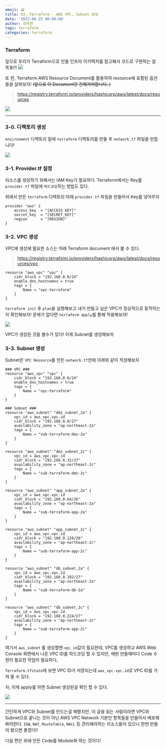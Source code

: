 ```yaml
---
emoji: 😀
title: 03. Terraform - AWS VPC, Subnet 생성
date: '2023-08-25 00:00:00'
author: 정욱현
tags: terraform
categories: terraform
---
```


### Terraform

앞으로 우리가 Terraform으로 만들 인프라 아키텍처를 참고해서 코드로 구현하는 걸 목표!!!
![](https://velog.velcdn.com/images/jtret2424/post/e43d3f89-3358-4bfd-a28e-56407ee99ae0/image.png)


또 한, Terraform AWS Resource Document를 활용하여 resource에 포함된 옵션들을 살펴보자!
~~(앞으로 이 Document랑 친해져야합니다..)~~

> https://registry.terraform.io/providers/hashicorp/aws/latest/docs/resources

![](https://velog.velcdn.com/images/jtret2424/post/d93e65f3-4de0-4f06-97b8-a8cb6102db4d/image.png)


---
### 3-0. 디렉토리 생성
```environment``` 디렉토리 밑에 ```terraform``` 디렉토리를 만들 후 ```network.tf``` 파일을 만듭니다!

![](https://velog.velcdn.com/images/jtret2424/post/7ad967b1-04af-4dca-9d67-4ed05f9dab87/image.png)



### 3-1. Provider.tf 설정

리소스를 생성하기 위해서는 IAM Key가 필요하다.
Terraform에서는 Key를 ```provider.tf``` 파일에 ```하드코딩```하는 방법도 있다.

위에서 만든 ```terraform``` 디렉토리 아래 ```provider.tf``` 파일을 만들어서 Key를 넣어주자

```
provider "aws" {
    access_key  = "[ACCESS KEY]"
    secret_key  = "[SECRET_KEY]"
    region      = "[REGION]"
}
```



### 3-2. VPC 생성
VPC에 생성에 필요한 소스는 아래 Terraform  document 에서 볼 수 있다.

> https://registry.terraform.io/providers/hashicorp/aws/latest/docs/resources/vpc

```
resource "aws_vpc" "vpc" {
    cidr_block = "192.168.0.0/24"
    enable_dns_hostnames = true
    tags = {
        Name = "vpc-terraform"
    }
}
```

```terraform init``` 후 ```plan```을 실행해보고 내가 만들고 싶은 VPC가 정상적으로 동작하는지 확인해보자!
문제가 없다면 ```terraform apply```를 통해 적용해보자! 

![](https://velog.velcdn.com/images/jtret2424/post/b619a6ef-9f3e-4b1c-a51f-ef851497f77c/image.png)

VPC가 생성된 것을 볼수가 있다!
이제 Subnet를 생성해보자





### 3-3. Subnet 생성

Subnet은 ```VPC Resource```를 만든 ```network.tf```안에 아래와 같이 작성해보자

```
### VPC ###
resource "aws_vpc" "vpc" {
    cidr_block = "192.168.0.0/24"
    enable_dns_hostnames = true
    tags = {
        Name = "vpc-terraform"
    }
}

### Subnet ###
resource "aws_subnet" "dmz_subnet_2a" {
	vpc_id = aws_vpc.vpc.id
	cidr_block = "192.168.0.0/27"
	availability_zone = "ap-northeast-2a"
	tags = {
		Name = "sub-terraform-dmz-2a"
	}
}

resource "aws_subnet" "dmz_subnet_2c" {
	vpc_id = aws_vpc.vpc.id
	cidr_block = "192.168.0.32/27"
	availability_zone = "ap-northeast-2c"
	tags = {
		Name = "sub-terraform-dmz-2c"
	}
}

resource "aws_subnet" "app_subnet_2a" {
	vpc_id = aws_vpc.vpc.id
	cidr_block = "192.168.0.64/26"
	availability_zone = "ap-northeast-2a"
	tags = {
		Name = "sub-terraform-app-2a"
	}
}

resource "aws_subnet" "app_subnet_2c" {
	vpc_id = aws_vpc.vpc.id
	cidr_block = "192.168.0.128/26"
	availability_zone = "ap-northeast-2c"
	tags = {
		Name = "sub-terraform-app-2c"
	}
}

resource "aws_subnet" "db_subnet_2a" {
	vpc_id = aws_vpc.vpc.id
	cidr_block = "192.168.0.192/27"
	availability_zone = "ap-northeast-2a"
	tags = {
		Name = "sub-terraform-db-2a"
	}
}

resource "aws_subnet" "db_subnet_2c" {
	vpc_id = aws_vpc.vpc.id
	cidr_block = "192.168.0.224/27"
	availability_zone = "ap-northeast-2c"
	tags = {
		Name = "sub-terraform-app-2c"
	}
}
```

여기서 ```aws_subnet``` 를 생성할땐 ```vpc_id```값이 필요한데, VPC를 생성하고 AWS Web Console 화면에서 나온 VPC ID를 하드코딩 할 수 있지만, 매번 만들때마다 Code 수정이 필요한 작업이 필요하다, 

```Terraform.tfstate```에 보면 VPC ID가 저장되는데  ```aws_vpc.vpc.id```로 VPC ID를 가져 올 수 있다. 

자, 이제 apply를 하면 Subnet 생성된걸 확인 할 수 있다.

![](https://velog.velcdn.com/images/jtret2424/post/aba9df49-fd88-4956-8e1c-28a4745c22de/image.png)

---
간단하게 VPC와 Subnet를 만드는걸 해봤지만, 이 글을 읽는 사람이라면
VPC와 Subnet으로 끝나는 것이 아닌 AWS VPC Network 기본인 항목들을 만들어서 배포해봐야한다. ```IGW```, ```NAT```, ```RouteTable```, ```NACL``` 등 관리해야하는 리소스들이 있으니 한번 만들어 봤으면 좋겠다!!

다음 편은 위에 만든 Code를 Module화 하는 것이다! 

```toc
```